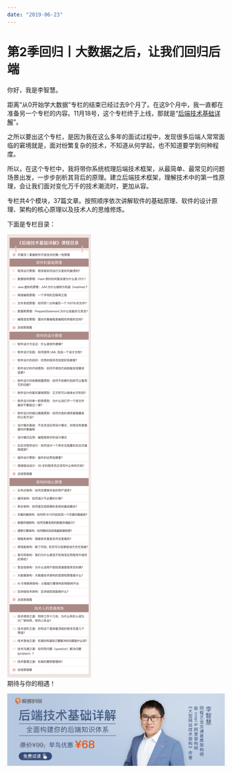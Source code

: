 ```yaml
---
date: "2019-06-23"
---  
```

      
# 第2季回归丨大数据之后，让我们回归后端
你好，我是李智慧。

距离“从0开始学大数据”专栏的结束已经过去9个月了。在这9个月中，我一直都在准备另一个专栏的内容。11月18号，这个专栏终于上线，那就是“[后端技术基础详解](https://time.geekbang.org/column/intro/254?utm_term=zeusE44XI&utm_source=geektime&utm_medium=dashuju)”。

之所以要出这个专栏，是因为我在这么多年的面试过程中，发现很多后端人常常面临的窘境就是，面对纷繁复杂的技术，不知道从何学起，也不知道要学到何种程度。

所以，在这个专栏中，我将带你系统梳理后端技术框架，从最简单、最常见的问题场景出发，一步步剖析其背后的原理。建立后端技术框架，理解技术中的第一性原理，会让我们面对变化万千的技术潮流时，更加从容。

专栏共4个模块，37篇文章。按照顺序依次讲解软件的基础原理、软件的设计原理、架构的核心原理以及技术人的思维修炼。

下面是专栏目录：

![](./httpsstatic001geekbangorgresourceimage0e900e4c7f1b5acafa8bf8ed829fda702f90.jpg)  
期待与你的相遇！

[![](./httpsstatic001geekbangorgresourceimaged2b6d2194c139130946737870ef207a75ab6.jpg)](https://time.geekbang.org/column/intro/254?utm_term=zeusE44XI&utm_source=geektime&utm_medium=dashuju)

<!-- [[[read_end]]] -->